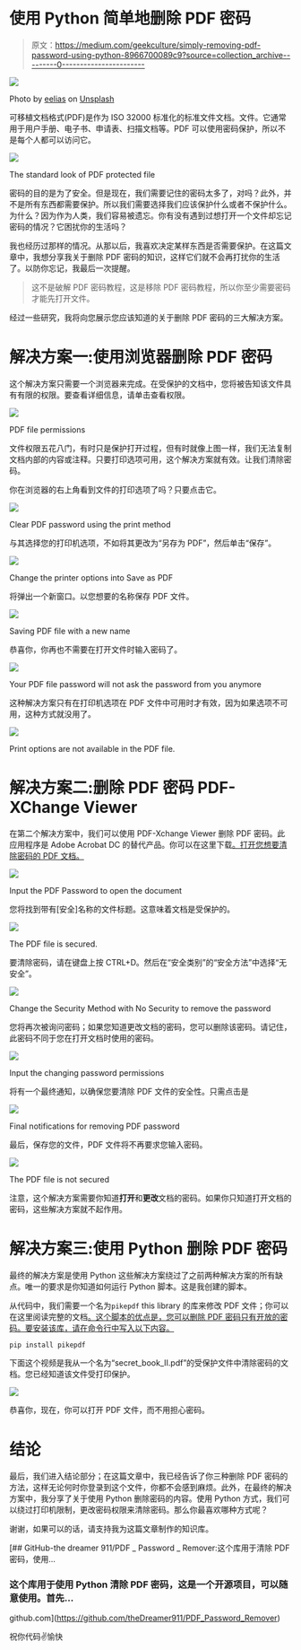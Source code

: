# 使用 Python 简单地删除 PDF 密码

> 原文：<https://medium.com/geekculture/simply-removing-pdf-password-using-python-8966700089c9?source=collection_archive---------0----------------------->

![](img/0ec23cea9e5e9c297dc6557b01db86ed.png)

Photo by [eelias](https://unsplash.com/@eelias?utm_source=unsplash&utm_medium=referral&utm_content=creditCopyText) on [Unsplash](https://unsplash.com/s/photos/locked?utm_source=unsplash&utm_medium=referral&utm_content=creditCopyText)

可移植文档格式(PDF)是作为 ISO 32000 标准化的标准文件文档。文件。它通常用于用户手册、电子书、申请表、扫描文档等。PDF 可以使用密码保护，所以不是每个人都可以访问它。

![](img/67a2a86e01d5df08c06d8541185367fa.png)

The standard look of PDF protected file

密码的目的是为了安全。但是现在，我们需要记住的密码太多了，对吗？此外，并不是所有东西都需要保护。所以我们需要选择我们应该保护什么或者不保护什么。为什么？因为作为人类，我们容易被遗忘。你有没有遇到过想打开一个文件却忘记密码的情况？它困扰你的生活吗？

我也经历过那样的情况。从那以后，我喜欢决定某样东西是否需要保护。在这篇文章中，我想分享我关于删除 PDF 密码的知识，这样它们就不会再打扰你的生活了。以防你忘记，我最后一次提醒。

> 这不是破解 PDF 密码教程，这是移除 PDF 密码教程，所以你至少需要密码才能先打开文件。

经过一些研究，我将向您展示您应该知道的关于删除 PDF 密码的三大解决方案。

# 解决方案一:使用浏览器删除 PDF 密码

这个解决方案只需要一个浏览器来完成。在受保护的文档中，您将被告知该文件具有有限的权限。要查看详细信息，请单击查看权限。

![](img/dee5b1b5b5a06d711c84f0d5a7d4c857.png)

PDF file permissions

文件权限五花八门，有时只是保护打开过程，但有时就像上图一样，我们无法复制文档内部的内容或注释。只要打印选项可用，这个解决方案就有效。让我们清除密码。

你在浏览器的右上角看到文件的打印选项了吗？只要点击它。

![](img/d814e5b98e03db5c1dd89c8daac1a353.png)

Clear PDF password using the print method

与其选择您的打印机选项，不如将其更改为“另存为 PDF”，然后单击“保存”。

![](img/b15342945e90858c04381e029a88b46c.png)

Change the printer options into Save as PDF

将弹出一个新窗口。以您想要的名称保存 PDF 文件。

![](img/481697ffe91f32363c4a79c3d4223222.png)

Saving PDF file with a new name

恭喜你，你再也不需要在打开文件时输入密码了。

![](img/98fc0d5f15aba3340e20e20d77bcc58b.png)

Your PDF file password will not ask the password from you anymore

这种解决方案只有在打印机选项在 PDF 文件中可用时才有效，因为如果选项不可用，这种方式就没用了。

![](img/86d8582214b1c5ca3f0a17ad3f652210.png)

Print options are not available in the PDF file.

# 解决方案二:删除 PDF 密码 PDF-XChange Viewer

在第二个解决方案中，我们可以使用 PDF-Xchange Viewer 删除 PDF 密码。此应用程序是 Adobe Acrobat DC 的替代产品。你可以在这里下载[。打开您想要清除密码的 PDF 文档。](https://drive.google.com/drive/folders/1p2CJIoKi7oIHqxBmCuvdMI6UobuETnvV?usp=sharing)

![](img/27cd310bb25770dd7d3c1e6014df6cf6.png)

Input the PDF Password to open the document

您将找到带有[安全]名称的文件标题。这意味着文档是受保护的。

![](img/31baaef284792c4eabbe31c80755bb1a.png)

The PDF file is secured.

要清除密码，请在键盘上按 CTRL+D。然后在“安全类别”的“安全方法”中选择“无安全”。

![](img/39252a78d714ee3cede19bcdd5f73195.png)

Change the Security Method with No Security to remove the password

您将再次被询问密码；如果您知道更改文档的密码，您可以删除该密码。请记住，此密码不同于您在打开文档时使用的密码。

![](img/bc58da6ba21db4bbca766b378536b6ab.png)

Input the changing password permissions

将有一个最终通知，以确保您要清除 PDF 文件的安全性。只需点击是

![](img/78fc8f04b44a270cb14464c31d29d9aa.png)

Final notifications for removing PDF password

最后，保存您的文件，PDF 文件将不再要求您输入密码。

![](img/adad54c5835aecacaba1e9e61d882e6a.png)

The PDF file is not secured

注意，这个解决方案需要你知道**打开**和**更改**文档的密码。如果你只知道打开文档的密码，这些解决方案就不起作用。

# 解决方案三:使用 Python 删除 PDF 密码

最终的解决方案是使用 Python 这些解决方案绕过了之前两种解决方案的所有缺点。唯一的要求是你知道如何运行 Python 脚本。这是我创建的脚本。

从代码中，我们需要一个名为`pikepdf` this library 的库来修改 PDF 文件；你可以在这里阅读完整的文档[。这个脚本的优点是，您可以删除 PDF 密码只有开放的密码。要安装该库，请在命令行中写入以下内容。](https://pypi.org/project/pikepdf/)

```
pip install pikepdf
```

下面这个视频是我从一个名为“secret_book_II.pdf”的受保护文件中清除密码的文档。您已经知道该文件受打印保护。

![](img/12cd6fa3718820ac8207503308ba35d7.png)

恭喜你，现在，你可以打开 PDF 文件，而不用担心密码。

# 结论

最后，我们进入结论部分；在这篇文章中，我已经告诉了你三种删除 PDF 密码的方法，这样无论何时你登录到这个文件，你都不会感到麻烦。此外，在最终的解决方案中，我分享了关于使用 Python 删除密码的内容。使用 Python 方式，我们可以绕过打印机限制，更改密码权限来清除密码。那么你最喜欢哪种方式呢？

谢谢，如果可以的话，请支持我为这篇文章制作的知识库。

[](https://github.com/theDreamer911/PDF_Password_Remover) [## GitHub-the dreamer 911/PDF _ Password _ Remover:这个库用于清除 PDF 密码，使用…

### 这个库用于使用 Python 清除 PDF 密码，这是一个开源项目，可以随意使用。首先…

github.com](https://github.com/theDreamer911/PDF_Password_Remover) 

祝你代码✌愉快